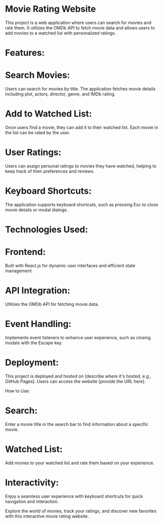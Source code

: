 # Movie Rating Website
This project is a web application where users can search for movies and rate them. It utilizes the OMDb API to fetch movie data and allows users to add movies to a watched list with personalized ratings.

# Features:

# Search Movies:
  Users can search for movies by title. The application fetches movie details including plot, actors, director, genre, and IMDb rating.

# Add to Watched List:
  Once users find a movie, they can add it to their watched list. Each movie in the list can be rated by the user.

# User Ratings:
  Users can assign personal ratings to movies they have watched, helping to keep track of their preferences and reviews.

# Keyboard Shortcuts:
  The application supports keyboard shortcuts, such as pressing Esc to close movie details or modal dialogs.

# Technologies Used:

# Frontend:
   Built with React.js for dynamic user interfaces and efficient state management.

# API Integration:
   Utilizes the OMDb API for fetching movie data.

# Event Handling:
   Implements event listeners to enhance user experience, such as closing modals with the Escape key.

# Deployment:

This project is deployed and hosted on [describe where it's hosted, e.g., GitHub Pages]. Users can access the website [provide the URL here].

How to Use:

# Search:
   Enter a movie title in the search bar to find information about a specific movie.

# Watched List:
  Add movies to your watched list and rate them based on your experience.

# Interactivity:
  Enjoy a seamless user experience with keyboard shortcuts for quick navigation and interaction.

Explore the world of movies, track your ratings, and discover new favorites with this interactive movie rating website.

